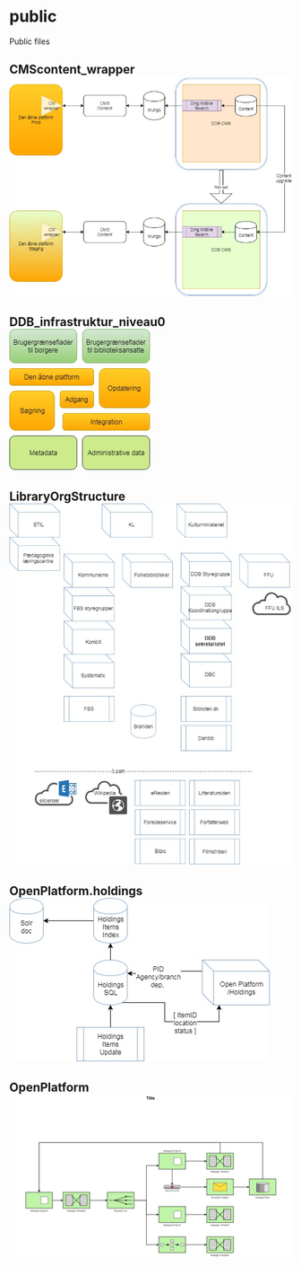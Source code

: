# public
Public files

<!--
<img src="https://rawgit.com/danskernesdigitalebibliotek/public/master/DDB_infrastruktur_niveau0.svg">
---

<img src="https://raw.githubusercontent.com/danskernesdigitalebibliotek/public/master/DDB_infrastruktur_niveau0.jpg">
-->


## CMScontent_wrapper <img src="https://raw.githubusercontent.com/danskernesdigitalebibliotek/public/master/CMScontent_wrapper.jpg">

## DDB_infrastruktur_niveau0 <img src="https://raw.githubusercontent.com/danskernesdigitalebibliotek/public/master/DDB_infrastruktur_niveau0.jpg"><br>

## LibraryOrgStructure <img src="https://raw.githubusercontent.com/danskernesdigitalebibliotek/public/master/LibraryOrgStructure.jpg">

## OpenPlatform.holdings <img src="https://raw.githubusercontent.com/danskernesdigitalebibliotek/public/master/OpenPlatform.holdings.jpg">

## OpenPlatform <img src="https://raw.githubusercontent.com/danskernesdigitalebibliotek/public/master/OpenPlatform.jpg">


